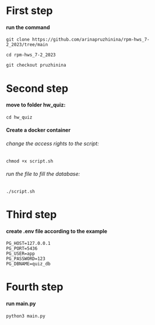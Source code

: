 # __First step__
#### run the command
```
git clone https://github.com/arinapruzhinina/rpm-hws_7-2_2023/tree/main

cd rpm-hws_7-2_2023

git checkout pruzhinina
```

# __Second step__

#### move to folder hw_quiz:
```
cd hw_quiz
```


#### Create a docker container
###### change the access rights to the script:
```
chmod +x script.sh
```
###### run the file to fill the database:
```
./script.sh
```
# __Third step__
#### create .env file according to the example

```
PG_HOST=127.0.0.1
PG_PORT=5436
PG_USER=app
PG_PASSWORD=123
PG_DBNAME=quiz_db
```
# __Fourth step__

#### run main.py

```
python3 main.py
```